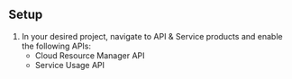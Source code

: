 ## Setup
1. In your desired project, navigate to API & Service products and enable the following APIs:
    - Cloud Resource Manager API
    - Service Usage API